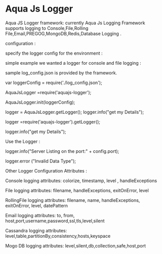 # Aqua Js Logger

Aqua JS Logger framework:
currently Aqua Js Logging Framework supports logging to Console,File,Rolling File,Email,PREGOG,MongoDB,Redis,Database Logging .

configuration :

specify the logger config for the environment :

simple example we wanted a logger for console and file logging :

sample log_config.json is provided by the framework.

var loggerConfig = require('./log_config.json');

AquaJsLogger =require('aquajs-logger');

AquaJsLogger.init(loggerConfig);

logger = AquaJsLogger.getLogger();
logger.info("get my Details");

logger =require('aquajs-logger').getLogger();

logger.info("get my Details");


Use the Logger :

logger.info("Server Listing on the port:" + config.port);

logger.error ("Invalid Data Type");

Other Logger Configuration Attributes :

 Console logging attributes:
               colorize, timestamp, level , handleExceptions

 File logging attributes:
             filename, handleExceptions, exitOnError, level

RollingFile logging attributes:
             filename, name, handleExceptions, exitOnError, level, datePattern

Email logging attributes:
             to, from, host,port,username,password,ssl,tls,level,silent

Cassandra logging attributes:
           level,table,partitionBy,consistency,hosts,keyspace

Mogo DB logging attributes:
         level,silent,db,collection,safe,host,port

